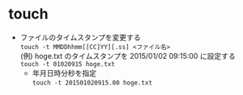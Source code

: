 # touch

* ファイルのタイムスタンプを変更する  
`touch -t MMDDhhmm[[CC]YY][.ss] <ファイル名>`  
(例) hoge.txt のタイムスタンプを 2015/01/02 09:15:00 に設定する  
`touch -t 01020915 hoge.txt`  
  * 年月日時分秒を指定  
    `touch -t 201501020915.00 hoge.txt`

